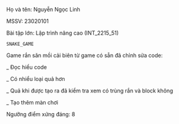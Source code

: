 Họ và tên: Nguyễn Ngọc Linh

MSSV: 23020101

Bài tập lớn: Lập trình nâng cao (INT_2215_51)

    SNAKE_GAME

Game rắn săn mồi cải biên từ game có sẵn đã chỉnh sửa code:

_ Đọc hiểu code 

_ Có nhiểu loại quả hơn

_ Quả khi được tạo ra đã kiểm tra xem có trùng rắn và block không

_ Tạo thêm màn chơi

Ngưỡng điểm xứng đáng: 8